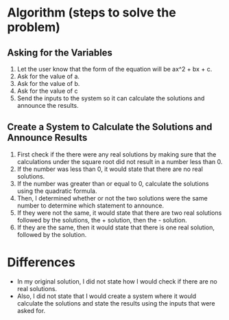 # Algorithm (steps to solve the problem)
## Asking for the Variables
1. Let the user know that the form of the equation will be ax^2 + bx + c.
2. Ask for the value of a.
3. Ask for the value of b.
4. Ask for the value of c
5. Send the inputs to the system so it can calculate the solutions and announce the results.

## Create a System to Calculate the Solutions and Announce Results
1. First check if the there were any real solutions by making sure that the calculations under the square root did not result in a number less than 0.
2. If the number was less than 0, it would state that there are no real solutions.
3. If the number was greater than or equal to 0, calculate the solutions using the quadratic formula.
4. Then, I determined whether or not the two solutions were the same number to determine which statement to announce.
5. If they were not the same, it would state that there are two real solutions followed by the solutions, the + solution, then the - solution.
6. If they are the same, then it would state that there is one real solution, followed by the solution.

# Differences
* In my original solution, I did not state how I would check if there are no real solutions.
* Also, I did not state that I would create a system where it would calculate the solutions and state the results using the inputs that were asked for.